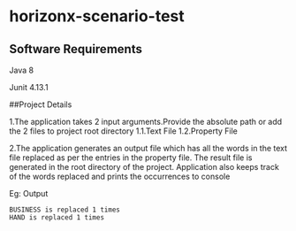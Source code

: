 # horizonx-scenario-test

## Software Requirements
Java 8

Junit 4.13.1

##Project Details

1.The application takes 2 input arguments.Provide the absolute path or add the 2 files to project root directory
1.1.Text File
1.2.Property File

2.The application generates an output file which has all the words in the text file replaced as per the entries in the property file.
The result file is generated in the root directory of the project.
Application also keeps track of the words replaced and prints the occurrences to console

Eg: Output
```
BUSINESS is replaced 1 times
HAND is replaced 1 times
```
